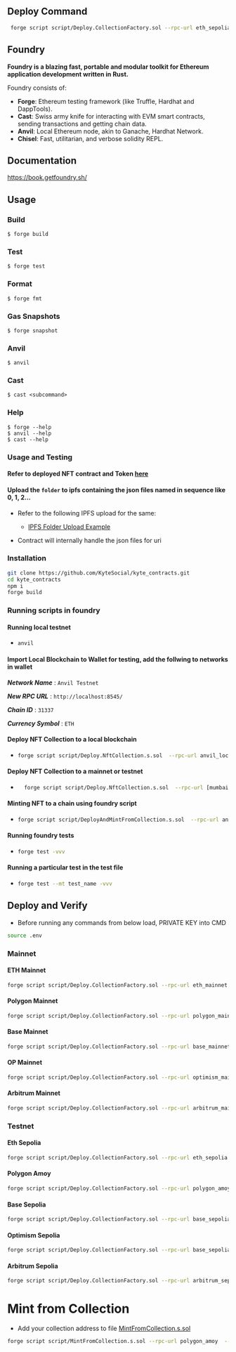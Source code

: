 ## Deploy Command

```bash
 forge script script/Deploy.CollectionFactory.sol --rpc-url eth_sepolia --verify --broadcast
```

## Foundry

**Foundry is a blazing fast, portable and modular toolkit for Ethereum application development written in Rust.**

Foundry consists of:

- **Forge**: Ethereum testing framework (like Truffle, Hardhat and DappTools).
- **Cast**: Swiss army knife for interacting with EVM smart contracts, sending transactions and getting chain data.
- **Anvil**: Local Ethereum node, akin to Ganache, Hardhat Network.
- **Chisel**: Fast, utilitarian, and verbose solidity REPL.

## Documentation

https://book.getfoundry.sh/

## Usage

### Build

```shell
$ forge build
```

### Test

```shell
$ forge test
```

### Format

```shell
$ forge fmt
```

### Gas Snapshots

```shell
$ forge snapshot
```

### Anvil

```shell
$ anvil
```

### Cast

```shell
$ cast <subcommand>
```

### Help

```shell
$ forge --help
$ anvil --help
$ cast --help
```

### Usage and Testing

#### Refer to deployed NFT contract and Token [here](https://optimism-sepolia.blockscout.com/token/0x1F311df9cFff2CA6990e96E377EAaBa540621b92)

#### Upload the `folder` to ipfs containing the json files named in sequence like 0, 1, 2...

- Refer to the following IPFS upload for the same:

  - [IPFS Folder Upload Example](https://ipfs.io/ipfs/QmRaNapy2YG1iF8yywdJGn5BehDc4RyxxUMM49uK7D8MXv/)

- Contract will internally handle the json files for uri

### Installation

```bash
git clone https://github.com/KyteSocial/kyte_contracts.git
cd kyte_contracts
npm i
forge build
```

### Running scripts in foundry

#### Running local testnet

- ```bash
  anvil
  ```

#### Import Local Blockchain to Wallet for testing, add the follwing to networks in wallet

**_Network Name_** : `Anvil Testnet`

**_New RPC URL_** : `http://localhost:8545/`

**_Chain ID_** : `31337`

**_Currency Symbol_** : `ETH`

#### Deploy NFT Collection to a local blockchain

- ```bash
  forge script script/Deploy.NftCollection.s.sol  --rpc-url anvil_local --broadcast
  ```

#### Deploy NFT Collection to a mainnet or testnet

- ```bash
    forge script script/Deploy.NftCollection.s.sol  --rpc-url [mumbai |  base_sepolia |  optimism_sepolia |  eth_sepolia |  eth_mainnet |  base_mainnet |  polygon_mainnet | optimism_mainnet] --broadcast
  ```

#### Minting NFT to a chain using foundry script

- ```bash
  forge script script/DeployAndMintFromCollection.s.sol  --rpc-url anvil_local --broadcast
  ```

#### Running foundry tests

- ```bash
  forge test -vvv
  ```

#### Running a particular test in the test file

- ```bash
  forge test --mt test_name -vvv
  ```

## Deploy and Verify

- Before running any commands from below load, PRIVATE KEY into CMD

```bash
source .env
```

### Mainnet

#### ETH Mainnet

```bash
forge script script/Deploy.CollectionFactory.sol --rpc-url eth_mainnet --verify  --private-key $PRIVATE_KEY --broadcast
```

#### Polygon Mainnet

```bash
forge script script/Deploy.CollectionFactory.sol --rpc-url polygon_mainnet --verify  --private-key $PRIVATE_KEY --broadcast
```

#### Base Mainnet

```bash
forge script script/Deploy.CollectionFactory.sol --rpc-url base_mainnet --verify  --private-key $PRIVATE_KEY --broadcast
```

#### OP Mainnet

```bash
forge script script/Deploy.CollectionFactory.sol --rpc-url optimism_mainnet --verify  --private-key $PRIVATE_KEY --broadcast
```

#### Arbitrum Mainnet

```bash
forge script script/Deploy.CollectionFactory.sol --rpc-url arbitrum_mainnet --verify  --private-key $PRIVATE_KEY --broadcast
```

### Testnet

#### Eth Sepolia

```bash
forge script script/Deploy.CollectionFactory.sol --rpc-url eth_sepolia --verify  --private-key $PRIVATE_KEY --broadcast
```

#### Polygon Amoy

```bash
forge script script/Deploy.CollectionFactory.sol --rpc-url polygon_amoy --verify  --private-key $PRIVATE_KEY --broadcast
```

#### Base Sepolia

```bash
forge script script/Deploy.CollectionFactory.sol --rpc-url base_sepolia --verify  --private-key $PRIVATE_KEY --broadcast
```

#### Optimism Sepolia

```bash
forge script script/Deploy.CollectionFactory.sol --rpc-url base_sepolia --verify  --private-key $PRIVATE_KEY --broadcast
```

#### Arbitrum Sepolia

```bash
forge script script/Deploy.CollectionFactory.sol --rpc-url arbitrum_sepolia --verify  --private-key $PRIVATE_KEY --broadcast
```

# Mint from Collection

- Add your collection address to file [MintFromCollection.s.sol](./script/MintFromCollection.s.sol)

```bash
forge script script/MintFromCollection.s.sol --rpc-url polygon_amoy  --private-key $PRIVATE_KEY --broadcast
```
